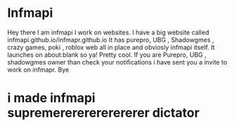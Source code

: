 # Infmapi 
Hey there I am infmapi I work on websites. I have a big website called infmapi.github.io/infmapr.github.io It has purepro, UBG , Shadowgmes , crazy games, poki , roblox web all in place and obviosly infmapi itself. It launches on about:blank so ya! Pretty cool. 
If you are Purepro, UBG , shadowgmes owner than check your notifications i have sent you a invite to work on infmapr. 
Bye


# i made infmapi supremerererererererer dictator
